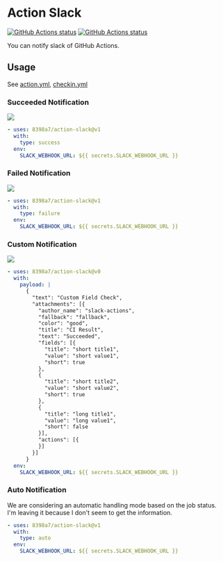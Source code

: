 # Action Slack

<p align="left">
  <a href="https://github.com/8398a7/action-slack"><img alt="GitHub Actions status" src="https://github.com/8398a7/action-slack/workflows/PR%20Checks/badge.svg"></a>
  <a href="https://github.com/8398a7/action-slack"><img alt="GitHub Actions status" src="https://github.com/8398a7/action-slack/workflows/Slack%20Checks/badge.svg"></a>
</p>

You can notify slack of GitHub Actions.

## Usage

See [action.yml](action.yml), [checkin.yml](.github/workflows/checkin.yml)

### Succeeded Notification

![](https://user-images.githubusercontent.com/8043276/63113235-10a59a00-bfcd-11e9-83be-2dd8662c9ebb.png)

```yaml
- uses: 8398a7/action-slack@v1
  with:
    type: success
  env:
    SLACK_WEBHOOK_URL: ${{ secrets.SLACK_WEBHOOK_URL }}
```

### Failed Notification

![](https://user-images.githubusercontent.com/8043276/63113244-14392100-bfcd-11e9-962b-03a19ba86680.png)

```yaml
- uses: 8398a7/action-slack@v1
  with:
    type: failure
  env:
    SLACK_WEBHOOK_URL: ${{ secrets.SLACK_WEBHOOK_URL }}
```

### Custom Notification

![](https://user-images.githubusercontent.com/8043276/63113021-9f65e700-bfcc-11e9-97cf-9a962c7ce611.png)

```yaml
- uses: 8398a7/action-slack@v0
  with:
    payload: |
      {
        "text": "Custom Field Check",
        "attachments": [{
          "author_name": "slack-actions",
          "fallback": "fallback",
          "color": "good",
          "title": "CI Result",
          "text": "Succeeded",
          "fields": [{
            "title": "short title1",
            "value": "short value1",
            "short": true
          },
          {
            "title": "short title2",
            "value": "short value2",
            "short": true
          },
          {
            "title": "long title1",
            "value": "long value1",
            "short": false
          }],
          "actions": [{
          }]
        }]
      }
  env:
    SLACK_WEBHOOK_URL: ${{ secrets.SLACK_WEBHOOK_URL }}
```

### Auto Notification

We are considering an automatic handling mode based on the job status.  
I'm leaving it because I don't seem to get the information.

```yaml
- uses: 8398a7/action-slack@v1
  with:
    type: auto
  env:
    SLACK_WEBHOOK_URL: ${{ secrets.SLACK_WEBHOOK_URL }}
```
